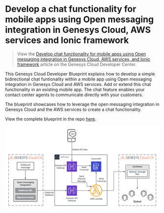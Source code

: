 # Develop a chat functionality for mobile apps using Open messaging integration in Genesys Cloud, AWS services and Ionic framework

> View the [Develop chat functionality for mobile apps using Open messaging integration in Genesys Cloud, AWS services, and Ionic framework](https://developer.mypurecloud.com/blueprints/) article on the Genesys Cloud Developer Center.

This Genesys Cloud Developer Blueprint explains how to develop a simple bidirectional chat funtionality within a mobile app using Open messaging integration in Genesys Cloud and AWS services. Add or extend this chat functionality in an existing mobile app. The chat feature enables your contact center agents to communicate directly with your customers.

The blueprint showcases how to leverage the open messaging integration in Genesys Cloud and the AWS services to create a chat functionality.

View the complete blueprint in the repo [here](/blueprint/index.md "Opens the index.md in the repo").

![Open Messaging Implementation](blueprint/images/ionic-mobile-open-messaging-blueprint-architecture.png "Open Messaging Implementation")